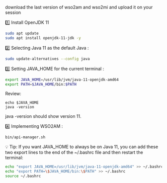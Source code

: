 download the last version of wso2am and wso2mi and upload it on your session

1️⃣ Install OpenJDK 11

```bash
sudo apt update
sudo apt install openjdk-11-jdk -y
```

2️⃣ Selecting Java 11 as the default Java :

```bash
sudo update-alternatives --config java
```

3️⃣ Setting JAVA_HOME for the current terminal :

```bash
export JAVA_HOME=/usr/lib/jvm/java-11-openjdk-amd64
export PATH=$JAVA_HOME/bin:$PATH
```

Review:
```
echo $JAVA_HOME
java -version
```
java -version should show version 11.


4️⃣ Implementing WSO2AM :

```bash
bin/api-manager.sh
```

💡 Tip: If you want JAVA_HOME to always be on Java 11, you can add these two export lines to the end of the ~/.bashrc file and then restart the terminal:

```bash
echo "export JAVA_HOME=/usr/lib/jvm/java-11-openjdk-amd64" >> ~/.bashrc
echo "export PATH=\$JAVA_HOME/bin:\$PATH" >> ~/.bashrc
source ~/.bashrc
```

